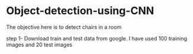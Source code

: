 # Object-detection-using-CNN

The objective here is to detect chairs in a room

step 1- Download train and test data from google. I have used 100 training images and 20 test images
